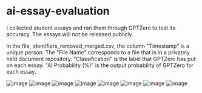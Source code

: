 # ai-essay-evaluation
I collected student essays and ran them through GPTZero to test its accuracy. The essays will not be released publicly.

In the file, identifiers_removed_merged.csv, the column "Timestamp" is a unique person. The "File Name" corresponds to a file that is in a privately held document repository. "Classification" is the label that GPTZero has put on each essay. "AI Probability (%)" is the output probability of GPTZero for each essay.

![image](https://github.com/neilsorkin19/ai-essay-evaluation/assets/37482104/0de5ad8c-9035-41ab-a5b7-a8f9fe585cd5)
![image](https://github.com/neilsorkin19/ai-essay-evaluation/assets/37482104/5e067403-273f-4fc2-9abe-b0a25a4d58e0)
![image](https://github.com/neilsorkin19/ai-essay-evaluation/assets/37482104/7d8e50d9-7568-4d46-be8f-40a86742d86a)
![image](https://github.com/neilsorkin19/ai-essay-evaluation/assets/37482104/94e50993-d46c-4e6a-8d00-03968e886a45)
![image](https://github.com/neilsorkin19/ai-essay-evaluation/assets/37482104/ebde3637-7cb1-4b5a-a311-2461c2befa9f)
![image](https://github.com/neilsorkin19/ai-essay-evaluation/assets/37482104/e481bff2-1334-49b4-9356-2c268035a0ae)
![image](https://github.com/neilsorkin19/ai-essay-evaluation/assets/37482104/25ec60cd-e09b-4976-aac4-6097144d8ec8)
![image](https://github.com/neilsorkin19/ai-essay-evaluation/assets/37482104/e867003d-69cb-4415-9a5f-5e1846a9ee3a)
